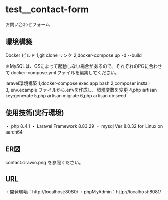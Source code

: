 # test__contact-form
お問い合わせフォーム

## 環境構築

Docker ビルド
 1,git clone リンク
 2,docker-compose up -d --build

 ＊MySQLは、OSによって起動しない場合があるので、それぞれのPCに合わせて docker-compose.yml ファイルを編集してください。

laravel環境構築
 1,docker-compose exec app bash
 2,composer install
 3,.env.example ファイルから.envを作成し、環境変数を変更
 4,php artisan key:generate
 5,php artisan migrate
 6,php artisan db:seed


 ## 使用技術(実行環境)

 ・ php 8.4.1
 ・ Laravel Framework 8.83.29
 ・ mysql  Ver 8.0.32 for Linux on aarch64


## ER図

 contact.drawio.png を参照ください。


## URL

 ・開発環境：http://localhost:8080/
 ・phpMyAdmin：http://localhost:8081/